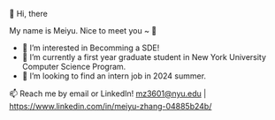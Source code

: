 👋 Hi, there 

  My name is Meiyu. Nice to meet you ~ 💋

- 👀 I’m interested in Becomming a SDE!
- 🌱 I’m currently a first year graduate student in New York University Computer Science Program.
- 💞️ I’m looking to find an intern job in 2024 summer.

📫 Reach me by email or LinkedIn! mz3601@nyu.edu | https://www.linkedin.com/in/meiyu-zhang-04885b24b/ 

<!---
zzhezz/zzhezz is a ✨ special ✨ repository because its `README.md` (this file) appears on your GitHub profile.
You can click the Preview link to take a look at your changes.
--->
